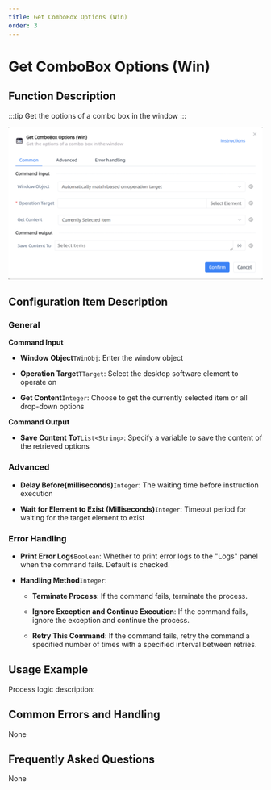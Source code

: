 ```yaml
---
title: Get ComboBox Options (Win)
order: 3
---
```


# Get ComboBox Options (Win)

## Function Description

:::tip 
Get the options of a combo box in the window
:::

![Get ComboBox Options (Win)](../../../assets/Get%20ComboBox%20Options%20(Win)_command.png)

## Configuration Item Description

### General

**Command Input**

- **Window Object**`TWinObj`: Enter the window object

- **Operation Target**`TTarget`: Select the desktop software element to operate on

- **Get Content**`Integer`: Choose to get the currently selected item or all drop-down options


**Command Output**

- **Save Content To**`TList<String>`: Specify a variable to save the content of the retrieved options

### Advanced

- **Delay Before(milliseconds)**`Integer`: The waiting time before instruction execution

- **Wait for Element to Exist (Milliseconds)**`Integer`: Timeout period for waiting for the target element to exist

### Error Handling

- **Print Error Logs**`Boolean`: Whether to print error logs to the "Logs" panel when the command fails. Default is checked. 

- **Handling Method**`Integer`:

    - **Terminate Process**: If the command fails, terminate the process.

    - **Ignore Exception and Continue Execution**: If the command fails, ignore the exception and continue the process.

    - **Retry This Command**: If the command fails, retry the command a specified number of times with a specified interval between retries.

## Usage Example

Process logic description:

## Common Errors and Handling

None

## Frequently Asked Questions

None

